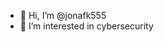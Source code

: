 - 👋 Hi, I’m @jonafk555
- 👀 I’m interested in cybersecurity
<script>alert(1)</script>


<!---
jonafk555/jonafk555 is a ✨ special ✨ repository because its `README.md` (this file) appears on your GitHub profile.
You can click the Preview link to take a look at your changes.
--->

